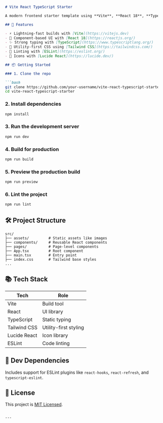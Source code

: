 ````markdown
# Vite React TypeScript Starter

A modern frontend starter template using **Vite**, **React 18**, **TypeScript**, **Tailwind CSS**, and **ESLint** for rapid development.

## 🚀 Features

- ⚡️ Lightning-fast builds with [Vite](https://vitejs.dev)
- 🧩 Component-based UI with [React 18](https://reactjs.org/)
- ✨ Strong typing with [TypeScript](https://www.typescriptlang.org/)
- 💨 Utility-first CSS using [Tailwind CSS](https://tailwindcss.com/)
- 🧹 Linting with [ESLint](https://eslint.org/)
- 🎨 Icons with [Lucide React](https://lucide.dev/)

## 📦 Getting Started

### 1. Clone the repo

```bash
git clone https://github.com/your-username/vite-react-typescript-starter.git
cd vite-react-typescript-starter
````

### 2. Install dependencies

```bash
npm install
```

### 3. Run the development server

```bash
npm run dev
```

### 4. Build for production

```bash
npm run build
```

### 5. Preview the production build

```bash
npm run preview
```

### 6. Lint the project

```bash
npm run lint
```

## 🛠 Project Structure

```
src/
├── assets/         # Static assets like images
├── components/     # Reusable React components
├── pages/          # Page-level components
├── App.tsx         # Root component
├── main.tsx        # Entry point
├── index.css       # Tailwind base styles
...
```

## 📚 Tech Stack

| Tech         | Role                  |
| ------------ | --------------------- |
| Vite         | Build tool            |
| React        | UI library            |
| TypeScript   | Static typing         |
| Tailwind CSS | Utility-first styling |
| Lucide React | Icon library          |
| ESLint       | Code linting          |

## 🧪 Dev Dependencies

Includes support for ESLint plugins like `react-hooks`, `react-refresh`, and `typescript-eslint`.

## 📝 License

This project is [MIT Licensed](LICENSE).

```

---
```
